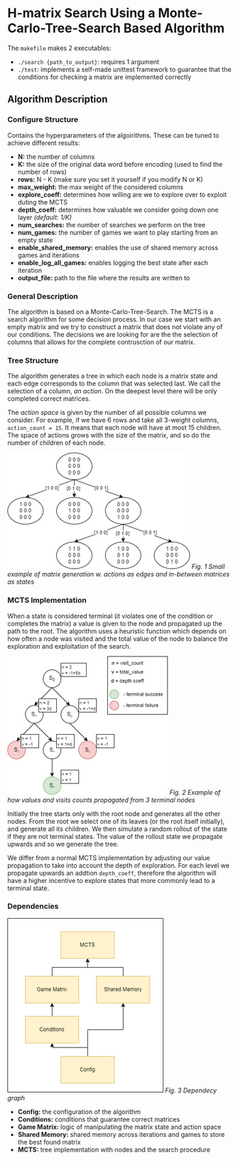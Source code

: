# H-matrix Search Using a Monte-Carlo-Tree-Search Based Algorithm

The ```makefile``` makes 2 executables:
- ```./search {path_to_output}```: requires 1 argument
- ```./test```: implements a self-made unittest framework to guarantee that the conditions for checking a matrix are implemented correctly

## Algorithm Description

### Configure Structure

Contains the hyperparameters of the algoirithms. These can be tuned to achieve different results:
- **N:** the number of columns
- **K:** the size of the original data word before encoding (used to find the number of rows)
- **rows:** N - K (make sure you set it yourself if you modify N or K)
- **max_weight:** the max weight of the considered columns
- **explore_coeff:** determines how willing are we to explore over to exploit duting the MCTS 
- **depth_coeff:** determines how valuable we consider going down one layer *(default: 1/K)*
- **num_searches:** the number of searches we perform on the tree
- **num_games:** the number of games we want to play starting from an empty state
- **enable_shared_memory:** enables the use of shared memory across games and iterations
- **enable_log_all_games:** enables logging the best state after each iteration
- **output_file:** path to the file where the results are written to

### General Description

The algorithm is based on a Monte-Carlo-Tree-Search. The MCTS is a search algorithm for some decision process. In our case we start with an empty matrix and we try to construct a matrix that does not violate any of our conditions. The decisions we are looking for are the the selection of columns that allows for the complete contrusction of our matrix.

### Tree Structure

The algorithm generates a tree in which each node is a matrix state and each edge corresponds to the column that was selected last. We call the selection of a column, *an action*. On the deepest level there will be only completed correct matrices.

The *action space* is given by the number of all possible columns we consider. For example, if we have 6 rows and take all 3-weight columns, ```action_count = 15```. It means that each node will have at most 15 children. The space of actions grows with the size of the matrix, and so do the number of children of each node.

![Alt text](./img/_img_mcts_matrix.png)
*Fig. 1 Small example of matrix generation w. actions as edges and in-between matrices as states*

### MCTS Implementation

When a state is considered terminal (it violates one of the condition or completes the matrix) a value is given to the node and propagated up the path to the root. The algorithm uses a heuristic function which depends on how often a node was visited and the total value of the node to balance the exploration and exploitation of the search.

![Alt text](./img/_img_mcts_values.png)
*Fig. 2 Example of how values and visits counts propagated from 3 terminal nodes*

Initially the tree starts only with the root node and generates all the other nodes. From the root we select one of its leaves (or the root itself initially), and generate all its children. We then simulate a random rollout of the state if they are not terminal states. The value of the rollout state we propagate upwards and so we generate the tree.

We differ from a normal MCTS implementation by adjusting our value propagation to take into account the depth of exploration. For each level we propagate upwards an addtion ```depth_coeff```, therefore the algorithm will have a higher incentive to explore states that more commonly lead to a terminal state.

### Dependencies

![Alt text](./img/_img_dependency_graph.png)
*Fig. 3 Dependecy graph*

- **Config:** the configuration of the algorithm
- **Conditions:** conditions that guarantee correct matrices
- **Game Matrix:** logic of manipulating the matrix state and action space
- **Shared Memory:** shared memory across iterations and games to store the best found matrix
- **MCTS:** tree implementation with nodes and the search procedure

